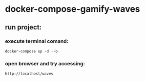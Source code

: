 # docker-compose-gamify-waves

## run project:

### execute terminal comand:
```
docker-compose up -d --b
```
### open browser and try accessing:
```
http://localhost/waves
```
